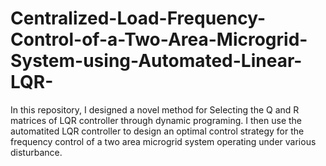 # Centralized-Load-Frequency-Control-of-a-Two-Area-Microgrid-System-using-Automated-Linear-LQR-
In this repository, I designed a novel method for Selecting the Q and R matrices of LQR controller through dynamic programing. I then use the automatited LQR controller to design an optimal control strategy for the frequency control of a two area microgrid system operating under  various disturbance.
